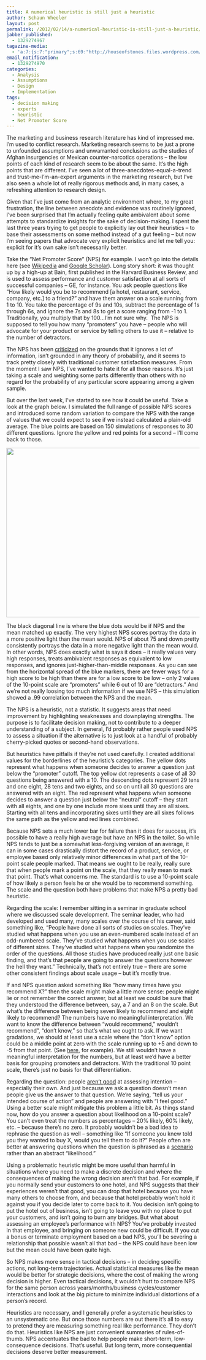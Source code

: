 ```yaml
---
title: A numerical heuristic is still just a heuristic
author: Schaun Wheeler
layout: post
permalink: /2012/02/14/a-numerical-heuristic-is-still-just-a-heuristic/
jabber_published:
  - 1329274967
tagazine-media:
  - 'a:7:{s:7:"primary";s:69:"http://houseofstones.files.wordpress.com/2012/02/nps_compare_full.jpg";s:6:"images";a:1:{s:69:"http://houseofstones.files.wordpress.com/2012/02/nps_compare_full.jpg";a:6:{s:8:"file_url";s:69:"http://houseofstones.files.wordpress.com/2012/02/nps_compare_full.jpg";s:5:"width";s:4:"1440";s:6:"height";s:4:"1080";s:4:"type";s:5:"image";s:4:"area";s:7:"1555200";s:9:"file_path";s:0:"";}}s:6:"videos";a:0:{}s:11:"image_count";s:1:"1";s:6:"author";s:8:"20450928";s:7:"blog_id";s:8:"32115977";s:9:"mod_stamp";s:19:"2012-02-15 03:02:44";}'
email_notification:
  - 1329274970
categories:
  - Analysis
  - Assumptions
  - Design
  - Implementation
tags:
  - decision making
  - experts
  - heuristic
  - Net Promoter Score
---
```

The marketing and business research literature has kind of impressed me. I’m used to conflict research. Marketing research seems to be just a prone to unfounded assumptions and unwarranted conclusions as the studies of Afghan insurgencies or Mexican counter-narcotics operations – the low points of each kind of research seem to be about the same. It’s the high points that are different. I’ve seen a lot of three-anecdotes-equal-a-trend and trust-me-I’m-an-expert arguments in the marketing research, but I’ve also seen a whole lot of really rigorous methods and, in many cases, a refreshing attention to research design.<!--more-->

Given that I’ve just come from an analytic environment where, to my great frustration, the line between anecdote and evidence was routinely ignored, I’ve been surprised that I’m actually feeling quite ambivalent about some attempts to standardize insights for the sake of decision-making. I spent the last three years trying to get people to explicitly lay out their heuristics – to base their assessments on some method instead of a gut feeling – but now I’m seeing papers that advocate very explicit heuristics and let me tell you: explicit for it’s own sake isn’t necessarily better.

Take the “Net Promoter Score” (NPS) for example. I won’t go into the details here (see [Wikipedia][1] and [Google Scholar][2]). Long story short: it was thought up by a high-up at Bain, first published in the Harvard Business Review, and is used to assess performance and customer satisfaction at all sorts of successful companies – GE, for instance. You ask people questions like “How likely would you be to recommend [a hotel, restaurant, service, company, etc.] to a friend?” and have them answer on a scale running from 1 to 10. You take the percentage of 9s and 10s, subtract the percentage of 1s through 6s, and ignore the 7s and 8s to get a score ranging from -1 to 1. Traditionally, you multiply that by 100…I’m not sure why.  The NPS is supposed to tell you how many “promoters” you have – people who will advocate for your product or service by telling others to use it – relative to the number of detractors.

The NPS has been [criticized][3] on the grounds that it ignores a lot of information, isn’t grounded in any theory of probability, and it seems to track pretty closely with traditional customer satisfaction measures. From the moment I saw NPS, I’ve wanted to hate it for all those reasons. It’s just taking a scale and weighting some parts differently than others with no regard for the probability of any particular score appearing among a given sample.

But over the last week, I’ve started to see how it could be useful. Take a look at the graph below. I simulated the full range of possible NPS scores and introduced some random variation to compare the NPS with the range of values that we could expect to see if we instead calculated a plain-old average. The blue points are based on 150 simulations of responses to 30 different questions. Ignore the yellow and red points for a second – I’ll come back to those.

[<img class="alignnone size-full wp-image-58" title="NPS_compare_full" src="http://housesofstones.com/blog/wp-content/uploads/2012/02/nps_compare_full.jpg" alt="" width="590" height="442" />][4]

The black diagonal line is where the blue dots would be if NPS and the mean matched up exactly. The very highest NPS scores portray the data in a more positive light than the mean would. NPS of about 75 and down pretty consistently portrays the data in a more negative light than the mean would. In other words, NPS does exactly what is says it does – it really values very high responses, treats ambivalent responses as equivalent to low responses, and ignores just-higher-than-middle responses. As you can see from the horizontal spread of the blue markers, there are fewer ways for a high score to be high than there are for a low score to be low – only 2 values of the 10-point scale are “promoters” while 6 out of 10 are “detractors.” And we’re not really loosing too much information if we use NPS – this simulation showed a .99 correlation between the NPS and the mean.

The NPS is a heuristic, not a statistic. It suggests areas that need improvement by highlighting weaknesses and downplaying strengths. The purpose is to facilitate decision making, not to contribute to a deeper understanding of a subject. In general, I’d probably rather people used NPS to assess a situation if the alternative is to just look at a handful of probably cherry-picked quotes or second-hand observations.

But heuristics have pitfalls if they’re not used carefully. I created additional values for the borderlines of the heuristic’s categories. The yellow dots represent what happens when someone decides to answer a question just below the “promoter” cutoff. The top yellow dot represents a case of all 30 questions being answered with a 10. The descending dots represent 29 tens and one eight, 28 tens and two eights, and so on until all 30 questions are answered with an eight. The red represent what happens when someone decides to answer a question just below the “neutral” cutoff – they start with all eights, and one by one include more sixes until they are all sixes. Starting with all tens and incorporating sixes until they are all sixes follows the same path as the yellow and red lines combined.

Because NPS sets a much lower bar for failure than it does for success, it’s possible to have a really high average but have an NPS in the toilet. So while NPS tends to just be a somewhat less-forgiving version of an average, it can in some cases drastically distort the record of a product, service, or employee based only relatively minor differences in what part of the 10-point scale people marked. That means we ought to be really, really sure that when people mark a point on the scale, that they really mean to mark that point. That’s what concerns me. The standard is to use a 10-point scale of how likely a person feels he or she would be to recommend something. The scale and the question both have problems that make NPS a pretty bad heuristic.

Regarding the scale: I remember sitting in a seminar in graduate school where we discussed scale development. The seminar leader, who had developed and used many, many scales over the course of his career, said something like, “People have done all sorts of studies on scales. They’ve studied what happens when you use an even-numbered scale instead of an odd-numbered scale. They’ve studied what happens when you use scales of different sizes. They’ve studied what happens when you randomize the order of the questions. All those studies have produced really just one basic finding, and that’s that people are going to answer the questions however the hell they want.” Technically, that’s not entirely true – there are some other consistent findings about scale usage – but it’s mostly true.

If and NPS question asked something like “how many times have you recommend X?” then the scale might make a little more sense: people might lie or not remember the correct answer, but at least we could be sure that they understood the difference between, say, a 7 and an 8 on the scale. But what’s the difference between being seven likely to recommend and eight likely to recommend? The numbers have no meaningful interpretation. We want to know the difference between “would recommend,” wouldn’t recommend”, “don’t know,” so that’s what we ought to ask. If we want gradations, we should at least use a scale where the “don’t know” option could be a middle point at zero with the scale running up to +5 and down to -5 from that point. (See [here][5], for example). We still wouldn’t have a meaningful interpretation for the numbers, but at least we’d have a better basis for grouping promoters and detractors. With the traditional 10 point scale, there’s just no basis for that differentiation.

Regarding the question: people [aren’t good][6] at assessing intention – especially their own. And just because we ask a question doesn’t mean people give us the answer to that question. We’re saying, “tell us your intended course of action” and people are answering with “I feel good.” Using a better scale might mitigate this problem a little bit. As things stand now, how do you answer a question about likelihood on a 10-point scale? You can’t even treat the numbers as percentages – 20% likely, 60% likely, etc. – because there’s no zero. It probably wouldn’t be a bad idea to rephrase the question as well – something like “If someone you knew told you they wanted to buy X, would you tell them to do it?” People often are better at answering questions when the question is phrased as a [scenario][7] rather than an abstract “likelihood.”

Using a problematic heuristic might be more useful than harmful in situations where you need to make a discrete decision and where the consequences of making the wrong decision aren’t that bad. For example, if you normally send your customers to one hotel, and NPS suggests that their experiences weren’t that good, you can drop that hotel because you have many others to choose from, and because that hotel probably won’t hold it against you if you decide later to come back to it. You decision isn’t going to put the hotel out of business, isn’t going to leave you with no place to put your customers, and isn’t going to burn any bridges. But what about assessing an employee’s performance with NPS? You’ve probably invested in that employee, and bringing on someone new could be difficult. If you cut a bonus or terminate employment based on a bad NPS, you’ll be severing a relationship that possible wasn’t all that bad – the NPS could have been low but the mean could have been quite high.

So NPS makes more sense in tactical decisions – in deciding specific actions, not long-term trajectories. Actual statistical measures like the mean would be better for strategic decisions, where the cost of making the wrong decision is higher. Even tactical decisions, it wouldn’t hurt to compare NPS for the same person across years/months/business cycles/customer interactions and look at the big picture to minimize individual distortions of a person’s record.

Heuristics are necessary, and I generally prefer a systematic heuristics to an unsystematic one. But once those numbers are out there it’s all to easy to pretend they are measuring something real like performance. They don’t do that. Heuristics like NPS are just convenient summaries of rules-of-thumb. NPS accentuates the bad to help people make short-term, low-consequence decisions. That’s useful. But long term, more consequential decisions deserve better measurement.

 [1]: http://en.wikipedia.org/wiki/Net_promoter_score
 [2]: http://scholar.google.com/scholar?start=20&q=%22net+promoter+score%22&hl=en&as_sdt=0,47
 [3]: https://fcis.vdu.lt/~n.klebanskaja@evf.vdu.lt/FOV1-000893DA/FOV1-0007EF60/33138058.pdf
 [4]: http://housesofstones.com/blog/wp-content/uploads/2012/02/nps_compare_full.jpg
 [5]: http://www.cnbc.pt/jpmatos/29.%20Bradley.pdf
 [6]: http://faculty.chicagobooth.edu/marianne.bertrand/research/mean_say_aer.pdf
 [7]: http://www.nature.com/gim/journal/v9/n11/full/gim2007110a.html